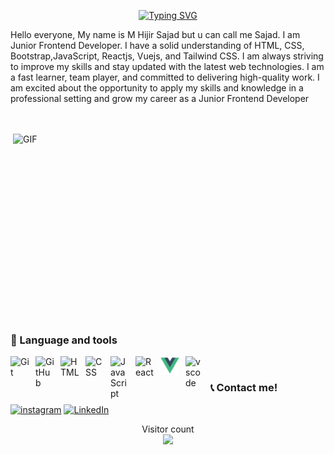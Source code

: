 
<p align="center"><a href="https://git.io/typing-svg"><img src="https://readme-typing-svg.herokuapp.com?font=Fira+Code&pause=1000&color=F71CF2&center=true&vCenter=true&width=435&lines=Front-end+Developer;Welcome+to+my+github+profile" alt="Typing SVG" /></a>
</p>


 
 <p>
 Hello everyone, My name is M Hijir Sajad but u can call me Sajad. I am Junior Frontend Developer. I have a solid understanding of HTML, CSS, Bootstrap,JavaScript, Reactjs, Vuejs, and Tailwind CSS. I am always striving to improve my skills and stay updated with the latest web technologies. I am a fast learner, team player, and committed to delivering high-quality work. I am excited about the opportunity to apply my skills and knowledge in a professional setting and grow my career as a Junior Frontend Developer
 </p>
 <br />
 <br />
 
  <img align="right" alt="GIF" src="https://github.com/abhisheknaiidu/abhisheknaiidu/blob/master/code.gif?raw=true" width="500" height="320" />
 
### 🧰 Language and tools

<img  align="left"  alt="Git"  width="30px"  style="padding-right:10px;"  src="https://cdn.jsdelivr.net/gh/devicons/devicon/icons/git/git-original.svg" />

<img  align="left"  alt="GitHub"  width="30px"  style="padding-right:10px;"  src="https://cdn.jsdelivr.net/gh/devicons/devicon/icons/github/github-original.svg" />

<img  align="left"  alt="HTML"  width="30px"  style="padding-right:10px;"  src="https://cdn.jsdelivr.net/gh/devicons/devicon/icons/html5/html5-plain.svg" />

<img  align="left"  alt="CSS"  width="30px"  style="padding-right:10px;"  src="https://cdn.jsdelivr.net/gh/devicons/devicon/icons/css3/css3-plain.svg" />

<img  align="left"  alt="JavaScript"  width="30px"  style="padding-right:10px;"  src="https://cdn.jsdelivr.net/gh/devicons/devicon/icons/javascript/javascript-plain.svg" />

<img  align="left"  alt="React"  width="30px"  style="padding-right:10px;"  src="https://cdn.jsdelivr.net/gh/devicons/devicon/icons/react/react-original.svg" />

<img  align="left"  alt="React"  width="30px"  style="padding-right:10px;"  src="https://github.com/devicons/devicon/blob/master/icons/vuejs/vuejs-original.svg" />


<img  width="30px"  align="left"  alt="vscode"  style="padding-right:10px"  src="https://cdn.jsdelivr.net/gh/devicons/devicon/icons/vscode/vscode-original.svg" />
<br />

### 📞 Contact me!

[![instagram](https://img.shields.io/badge/Instagram-purple?style=flat-square&logo=instagram&logoColor=white)](https://www.instagram.com/jirjatss/)
[![LinkedIn](https://img.shields.io/badge/linkedin-blue?style=flat-square&logo=linkedin&logoColor=white)](https://www.linkedin.com/in/hijir-sajad-363756247/)




  <p align="center"> 
  Visitor count<br>
  <img src="https://profile-counter.glitch.me/jirjatss/count.svg" />
